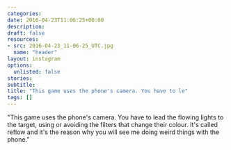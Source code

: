 ```yaml
---
categories:
date: 2016-04-23T11:06:25+00:00
description:
draft: false
resources:
- src: 2016-04-23_11-06-25_UTC.jpg
  name: "header"
layout: instagram
options:
  unlisted: false
stories:
subtitle:
title: "This game uses the phone's camera. You have to le"
tags: []
---
```


"This game uses the phone's camera. You have to lead the flowing lights to the target, using or avoiding the filters that change their colour. It's called reflow and it's the reason why you will see me doing weird things with the phone."
